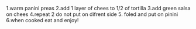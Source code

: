 1.warm panini preas
2.add 1 layer of chees to 1/2 of tortilla
3.add green salsa  on chees
4.repeat 2 do not put on difrent side
5. foled and put on pinini
6.when cooked eat and enjoy!
